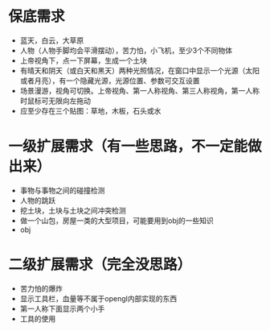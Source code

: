 # 保底需求

* 蓝天，白云，大草原
* 人物（人物手脚均会平滑摆动），苦力怕，小飞机，至少3个不同物体
* 上帝视角下，点一下屏幕，生成一个土块
* 有晴天和阴天（或白天和黑天）两种光照情况，在窗口中显示一个光源（太阳或者月亮），有一个隐藏光源，光源位置、参数可交互设置
* 场景漫游，视角可切换。上帝视角、第一人称视角、第三人称视角，第一人称时鼠标可无限向左拖动
* 应至少存在三个贴图：草地，木板，石头或水

# 一级扩展需求（有一些思路，不一定能做出来）

* 事物与事物之间的碰撞检测
* 人物的跳跃
* 挖土块，土块与土块之间冲突检测
* 做一个山包，房屋一类的大型项目，可能要用到obj的一些知识
* obj

# 二级扩展需求（完全没思路）

* 苦力怕的爆炸
* 显示工具栏，血量等不属于opengl内部实现的东西
* 第一人称下面显示两个小手
* 工具的使用